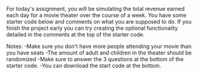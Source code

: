 For today's assignment, you will be simulating the total revenue earned each day for a movie theater over the course of a week. You have some starter code below and comments on what you are supposed to do. If you finish the project early you can try creating the optional functionality detailed in the comments at the top of the starter code.

Notes:
-Make sure you don't have more people attending your movie than you have seats
-The amount of adult and children in the theater should be randomized
-Make sure to answer the 3 questions at the bottom of the starter code.
-You can download the start code at the bottom.